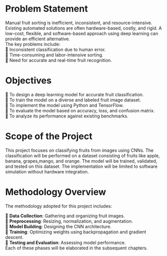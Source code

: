 # **Problem Statement**

Manual fruit sorting is inefficient, inconsistent, and resource-intensive. Existing automated
solutions are often hardware-based, costly, and rigid. A low-cost, flexible, and software-based
approach using deep learning can provide an efficient alternative.  
The key problems include:  
 Inconsistent classification due to human error.   
 Time-consuming and labor-intensive sorting.  
 Need for accurate and real-time fruit recognition.  


# **Objectives**

 To design a deep learning model for accurate fruit classification.  
 To train the model on a diverse and labeled fruit image dataset.  
 To implement the model using Python and TensorFlow.  
 To evaluate the model based on accuracy, loss, and confusion matrix.  
 To analyze its performance against existing benchmarks.  


# **Scope of the Projec**t

This project focuses on classifying fruits from images using CNNs. The classification will be performed on a dataset consisting of fruits like apple, banana, grapes,mango, and orange. The model will be trained, validated, and tested on this dataset. The implementation will be limited to software simulation without hardware integration.
 
# **Methodology Overview**
 
The methodology adopted for this project includes:  

 **Data Collection**: Gathering and organizing fruit images.   
 **Preprocessing**: Resizing, normalization, and augmentation.  
 **Model Building**: Designing the CNN architecture.  
 **Training**: Optimizing weights using backpropagation and gradient descent.  
 **Testing and Evaluation**: Assessing model performance.  
Each of these phases will be elaborated in the subsequent chapters.  
